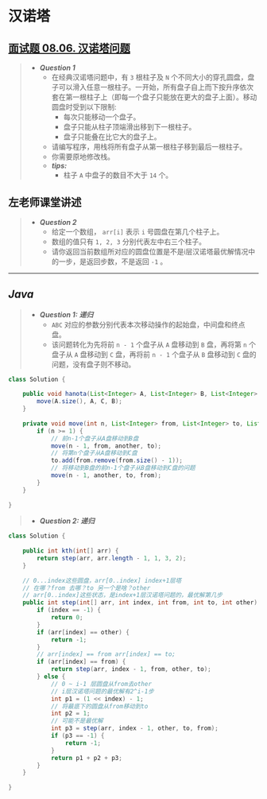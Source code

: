 # 汉诺塔

## [面试题 08.06. 汉诺塔问题](https://leetcode.cn/problems/hanota-lcci/)

> - ***Question 1***
>   - 在经典汉诺塔问题中，有 `3` 根柱子及 `N` 个不同大小的穿孔圆盘，盘子可以滑入任意一根柱子。一开始，所有盘子自上而下按升序依次套在第一根柱子上（即每一个盘子只能放在更大的盘子上面）。移动圆盘时受到以下限制:
>     - 每次只能移动一个盘子。
>     - 盘子只能从柱子顶端滑出移到下一根柱子。
>     - 盘子只能叠在比它大的盘子上。
>   - 请编写程序，用栈将所有盘子从第一根柱子移到最后一根柱子。
>   - 你需要原地修改栈。
>   - ***tips:***
>     - 柱子 `A` 中盘子的数目不大于 `14` 个。

## 左老师课堂讲述

> - ***Question 2***
>   - 给定一个数组， `arr[i]` 表示 `i` 号圆盘在第几个柱子上。
>   - 数组的值只有 `1, 2, 3` 分别代表左中右三个柱子。
>   - 请你返回当前数组所对应的圆盘位置是不是i层汉诺塔最优解情况中的一步，是返回步数，不是返回 `-1` 。

---

## *Java*

> - ***Question 1: 递归***
>   - `ABC` 对应的参数分别代表本次移动操作的起始盘，中间盘和终点盘。
>   - 该问题转化为先将前 `n - 1` 个盘子从 `A` 盘移动到 `B` 盘，再将第 `n` 个盘子从 `A` 盘移动到 `C` 盘，再将前 `n - 1` 个盘子从 `B` 盘移动到 `C` 盘的问题，没有盘子则不移动。

```java
class Solution {
    
    public void hanota(List<Integer> A, List<Integer> B, List<Integer> C) {
        move(A.size(), A, C, B);
    }
    
    private void move(int n, List<Integer> from, List<Integer> to, List<Integer> another) {
        if (n >= 1) {
            // 前n-1个盘子从A盘移动到B盘
            move(n - 1, from, another, to);
            // 将第n个盘子从A盘移动到C盘
            to.add(from.remove(from.size() - 1));
            // 将移动到B盘的前n-1个盘子从B盘移动到C盘的问题
            move(n - 1, another, to, from);
        }
    }
    
}
```

> - ***Question 2: 递归***

```java
class Solution {
    
    public int kth(int[] arr) {
        return step(arr, arr.length - 1, 1, 3, 2);
    }
    
    // 0...index这些圆盘，arr[0..index] index+1层塔
    // 在哪？from 去哪？to 另一个是啥？other
    // arr[0..index]这些状态，是index+1层汉诺塔问题的，最优解第几步
    public int step(int[] arr, int index, int from, int to, int other) {
        if (index == -1) {
            return 0;
        }
        if (arr[index] == other) {
            return -1;
        }
        // arr[index] == from arr[index] == to;
        if (arr[index] == from) {
            return step(arr, index - 1, from, other, to);
        } else {
            // 0 ~ i-1 层圆盘从from去other
            // i层汉诺塔问题的最优解有2^i-1步
            int p1 = (1 << index) - 1;
            // 将最底下的圆盘从from移动到to
            int p2 = 1;
            // 可能不是最优解
            int p3 = step(arr, index - 1, other, to, from);
            if (p3 == -1) {
                return -1;
            }
            return p1 + p2 + p3;
        }
    }
    
}
```
